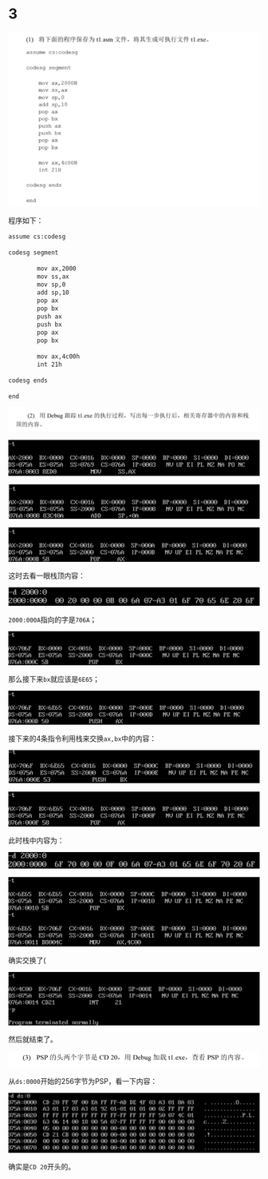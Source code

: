 # 3

![image-20250323120646212](image-20250323120646212.png)

程序如下：

```
assume cs:codesg

codesg segment

        mov ax,2000
        mov ss,ax
        mov sp,0
        add sp,10
        pop ax
        pop bx
        push ax
        push bx
        pop ax
        pop bx

        mov ax,4c00h
        int 21h

codesg ends

end
```

![image-20250323120716124](image-20250323120716124.png)

![image-20250323121246673](image-20250323121246673.png)

![image-20250323121309656](image-20250323121309656.png)

![image-20250323121322002](image-20250323121322002.png)

这时去看一眼栈顶内容：

![image-20250323121609836](image-20250323121609836.png)

`2000:000A`指向的字是`706A`；

![image-20250323121655682](image-20250323121655682.png)

那么接下来`bx`就应该是`6E65`；

![image-20250323121728815](image-20250323121728815.png)

接下来的4条指令利用栈来交换`ax,bx`中的内容：

![image-20250323121852245](image-20250323121852245.png)

![image-20250323121902578](image-20250323121902578.png)

此时栈中内容为：

![image-20250323121935447](image-20250323121935447.png)

![image-20250323121958205](image-20250323121958205.png)

确实交换了(

![image-20250323122019962](image-20250323122019962.png)

然后就结束了。

![image-20250323122652149](image-20250323122652149.png)

从`ds:0000`开始的256字节为PSP，看一下内容：

![image-20250323122808212](image-20250323122808212.png)

确实是`CD 20`开头的。